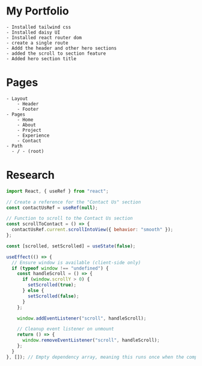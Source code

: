 # My Portfolio

    - Installed tailwind css
    - Installed daisy UI
    - Installed react router dom
    - create a single route
    - Addd the header and other hero sections
    - added the scroll to section feature
    - Added hero section title

# Pages

    - Layout
        - Header
        - Footer
    - Pages
        - Home
        - About
        - Project
        - Experience
        - Contact
    - Path
      - / - (root)

# Research

```javascript
import React, { useRef } from "react";

// Create a reference for the "Contact Us" section
const contactUsRef = useRef(null);

// Function to scroll to the Contact Us section
const scrollToContact = () => {
  contactUsRef.current.scrollIntoView({ behavior: "smooth" });
};

const [scrolled, setScrolled] = useState(false);

useEffect(() => {
  // Ensure window is available (client-side only)
  if (typeof window !== "undefined") {
    const handleScroll = () => {
      if (window.scrollY > 0) {
        setScrolled(true);
      } else {
        setScrolled(false);
      }
    };

    window.addEventListener("scroll", handleScroll);

    // Cleanup event listener on unmount
    return () => {
      window.removeEventListener("scroll", handleScroll);
    };
  }
}, []); // Empty dependency array, meaning this runs once when the component mounts
```
